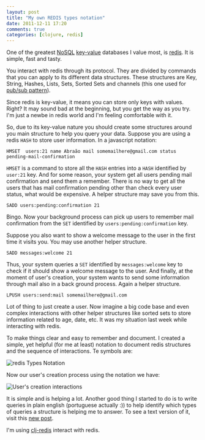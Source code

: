 ```yaml
---
layout: post
title: "My own REDIS types notation"
date: 2011-12-11 17:20
comments: true
categories: [clojure, redis]
---
```


One of the greatest [NoSQL](http://en.wikipedia.org/wiki/NoSQL) [key-value](http://en.wikipedia.org/wiki/NoSQL#Key-value_store) databases I value most, is [redis](http://redis.io/). It is simple, fast and tasty.

You interact with redis through its protocol. They are divided by commands that you can apply to its different data structures. These structures are Key, String, Hashes, Lists, Sets, Sorted Sets and channels (this one used for [pub/sub pattern](http://en.wikipedia.org/wiki/Publish%E2%80%93subscribe_pattern)).

Since redis is key-value, it means you can store only keys with values. Right? It may sound bad at the beginning, but you get the way as you try. I'm just a newbe in redis world and I'm feeling comfortable with it.

<!--more-->

So, due to its key-value nature you should create some structures around you main structure to help you query your data. Suppose you are using a redis `HASH` to store user information. In a javascript notation:

	HMSET  users:21 name Abraão mail somemailhere@gmail.com status pending-mail-confirmation

`HMSET` is a command to store all the `HASH` entries into a `HASH` identified by `user:21` key. And for some reason, your system get all users pending mail confirmation and send them a remember. There is no way to get all the users that has mail confirmation pending other than check every user status, what would be expensive. A helper structure may save you from this.

    SADD users:pending:confirmation 21

Bingo. Now your background process can pick up users to remember mail confirmation from the `SET` identified by `users:pending:confirmation` key.

Suppose you also want to show a welcome message to the user in the first time it visits you. You may use another helper structure.

    SADD messages:welcome 21

Thus, your system queries a `SET` identified by `messages:welcome` key to check if it should show a welcome message to the user. And finally, at the moment of user's creation, your system wants to send some information through mail also in a back ground process. Again a helper structure. 

    LPUSH users:send:mail somemailhere@gmail.com

Lot of thing to just create a user. Now imagine a big code base and even complex interactions with other helper structures like sorted sets to store information related to age, date, etc. It was my situation last week while interacting with redis. 

To make things clear and easy to remember and document. I created a simple, yet helpful (for me at least) notation to document redis structures and the sequence of interactions. Te symbols are:

![redis Types Notation](https://s3.amazonaws.com/suzart.blogs.posts/redislayout/Slide1.jpg)

Now our user's creation process using the notation we have:

![User's creation interactions](https://s3.amazonaws.com/suzart.blogs.posts/redislayout/Slide4.jpg)

It is simple and is helping a lot. Another good thing I started to do is to write queries in plain english (portuguese actually :)) to help identify which types of queries a structure is helping me to answer. To see a text version of it, visit this [new post](http://paulosuzart.github.com/blog/2011/12/11/my-own-redis-types-text-notation/).

I'm using [clj-redis](https://github.com/mmcgrana/clj-redis/) interact with redis.

